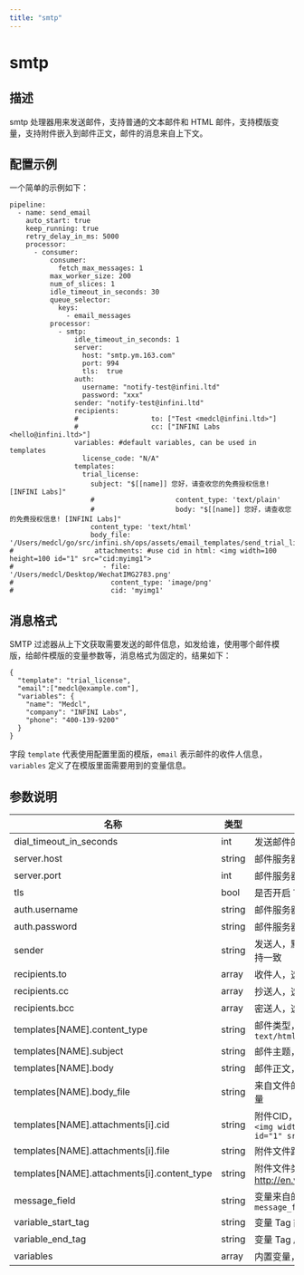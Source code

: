```yaml
---
title: "smtp"
---
```


# smtp

## 描述

smtp 处理器用来发送邮件，支持普通的文本邮件和 HTML 邮件，支持模版变量，支持附件嵌入到邮件正文，邮件的消息来自上下文。

## 配置示例

一个简单的示例如下：

```
pipeline:
  - name: send_email
    auto_start: true
    keep_running: true
    retry_delay_in_ms: 5000
    processor:
      - consumer:
          consumer:
            fetch_max_messages: 1
          max_worker_size: 200
          num_of_slices: 1
          idle_timeout_in_seconds: 30
          queue_selector:
            keys:
              - email_messages
          processor:
            - smtp:
                idle_timeout_in_seconds: 1
                server:
                  host: "smtp.ym.163.com"
                  port: 994
                  tls:  true
                auth:
                  username: "notify-test@infini.ltd"
                  password: "xxx"
                sender: "notify-test@infini.ltd"
                recipients:
                #                  to: ["Test <medcl@infini.ltd>"]
                #                  cc: ["INFINI Labs <hello@infini.ltd>"]
                variables: #default variables, can be used in templates
                  license_code: "N/A"
                templates:
                  trial_license:
                    subject: "$[[name]] 您好，请查收您的免费授权信息! [INFINI Labs]"
                    #                    content_type: 'text/plain'
                    #                    body: "$[[name]] 您好，请查收您的免费授权信息! [INFINI Labs]"
                    content_type: 'text/html'
                    body_file: '/Users/medcl/go/src/infini.sh/ops/assets/email_templates/send_trial_license.html'
#                    attachments: #use cid in html: <img width=100 height=100 id="1" src="cid:myimg1">
#                      - file: '/Users/medcl/Desktop/WechatIMG2783.png'
#                        content_type: 'image/png'
#                        cid: 'myimg1'
```


## 消息格式

SMTP 过滤器从上下文获取需要发送的邮件信息，如发给谁，使用哪个邮件模版，给邮件模版的变量参数等，消息格式为固定的，结果如下：

```
{
  "template": "trial_license",
  "email":["medcl@example.com"],
  "variables": {
    "name": "Medcl",
    "company": "INFINI Labs",
    "phone": "400-139-9200"
  }
}
```

字段 `template` 代表使用配置里面的模版，`email` 表示邮件的收件人信息，`variables` 定义了在模版里面需要用到的变量信息。



## 参数说明

| 名称     | 类型   | 说明                                   |
| -------- | ------ | -------------------------------------- |
| dial_timeout_in_seconds | int |  发送邮件的超时时间设置                 |
| server.host   | string | 邮件服务器地址       |
| server.port   | int | 邮件服务器端口       |
| tls     | bool |  是否开启 TLS 传输加密 |
| auth.username     | string |  邮件服务器访问身份 |
| auth.password     | string |  邮件服务器访问密码 |
| sender     | string |  发送人，默认和 `auth.username` 保持一致 |
| recipients.to     | array |  收件人，选填 |
| recipients.cc     | array |  抄送人，选填 |
| recipients.bcc     | array |  密送人，选填 |
| templates[NAME].content_type     | string |  邮件类型，`text/plain` 或者 `text/html`|
| templates[NAME].subject     | string |  邮件主题，支持模版变量|
| templates[NAME].body     | string |  邮件正文，支持模版变量|
| templates[NAME].body_file     | string |  来自文件的邮件正文，支持模版变量|
| templates[NAME].attachments[i].cid     | string |  附件CID，可以在正文中引用，如：`<img width=100 height=100 id="1" src="cid:myimg1">` |
| templates[NAME].attachments[i].file     | string |  附件文件路径|
| templates[NAME].attachments[i].content_type     | string |  附件文件类型，参考：http://en.wikipedia.org/wiki/MIME |
| message_field | string |  变量来自的上下文字段，默认 `message_field`                 |
| variable_start_tag | string |  变量 Tag 前缀，默认 `$[[`                 |
| variable_end_tag | string |  变量 Tag 后缀，默认 `]]`                 |
| variables |  array |  内置变量， 可被上下文变量覆盖                 |

